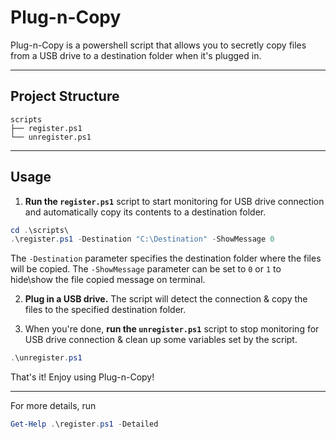 # Plug-n-Copy

Plug-n-Copy is a powershell script that allows you to secretly copy files from a USB drive to a destination folder when it's plugged in.

---
## Project Structure


```
scripts
├── register.ps1
└── unregister.ps1
```
---
## Usage

1. **Run the `register.ps1`** script to start monitoring for USB drive connection and automatically copy its contents to a destination folder.

```powershell
cd .\scripts\
.\register.ps1 -Destination "C:\Destination" -ShowMessage 0
```

The `-Destination` parameter specifies the destination folder where the files will be copied. The `-ShowMessage` parameter can be set to `0` or `1` to hide\show the file copied message on terminal.

2. **Plug in a USB drive.** The script will detect the connection & copy the files to the specified destination folder.

3. When you're done, **run the `unregister.ps1`** script to stop monitoring for USB drive connection & clean up some variables set by the script.

```powershell
.\unregister.ps1
```
That's it! Enjoy using Plug-n-Copy!

---
For more details, run 
```powershell
Get-Help .\register.ps1 -Detailed
```